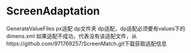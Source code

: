 # ScreenAdaptation
GenerateValueFiles px适配
dp文件夹 dp适配，dp适配必须要有values下的dimens.xml
如果适配不成功，代表没有该适配文件，从https://github.com/971769257/ScreenMatch.git下载获取适配信息
